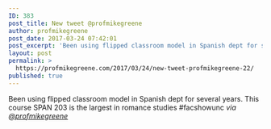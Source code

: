 ```yaml
---
ID: 383
post_title: New tweet @profmikegreene
author: profmikegreene
post_date: 2017-03-24 07:42:01
post_excerpt: 'Been using flipped classroom model in Spanish dept for several years. This course SPAN 203 is the largest in romance studies #facshowunc'
layout: post
permalink: >
  https://profmikegreene.com/2017/03/24/new-tweet-profmikegreene-22/
published: true
---
```

Been using flipped classroom model in Spanish dept for several years. This course SPAN 203 is the largest in romance studies #facshowunc
<cite>via <a href="https://twitter.com/profmikegreene/status/845254373206884352">@profmikegreene</a></cite>